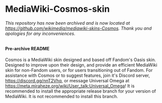 # MediaWiki-Cosmos-skin
###### This repository has now been archived and is now located at https://github.com/wikimedia/mediawiki-skins-Cosmos. Thank you and apologies for any inconveniences.
#### Pre-archive README
Cosmos is a  MediaWiki skin designed and based off Fandom's Oasis skin. Designed to improve upon their design, and provide an efficient MediaWiki skin for non-Fandom users, or for users transitioning out of Fandom.
For assistance with Cosmos or to suggest features, join it's Discord server, https://discord.gg/nnT2Vhq, or message Universal Omega at https://meta.miraheze.org/wiki/User_talk:Universal_Omega!
It is recommended to install the appropriate release branch for your version of MediaWiki. It is not recommended to install this branch.
